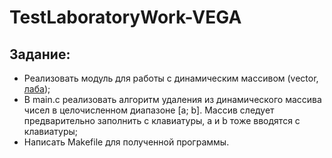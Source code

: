 # TestLaboratoryWork-VEGA
## Задание:

- Реализовать модуль для работы с динамическим массивом (vector, [лаба](https://vk.com/kmbalg18?w=wall-171046711_27/all));
- В main.c реализовать алгоритм удаления из динамического массива чисел в целочисленном диапазоне [a; b]. Массив следует предварительно заполнить с клавиатуры, a и b тоже вводятся с клавиатуры;
- Написать Makefile для полученной программы.
